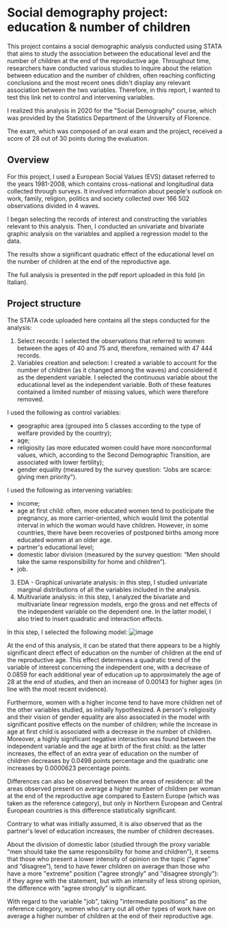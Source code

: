 # Social demography project: education & number of children 
This project contains a social demographic analysis conducted using STATA that aims to study the association between the educational level and the number of children at the end of the reproductive age. Throughout time, researchers have conducted various studies to inquire about the relation between education and the number of children, often reaching conflicting conclusions and the most recent ones didn't display any relevant association between the two variables. Therefore, in this report, I wanted to test this link net to control and intervening variables.

I realized this analysis in 2020 for the "Social Demography" course, which was provided by the Statistics Department of the University of Florence.

The exam, which was composed of an oral exam and the project, received a score of 28 out of 30 points during the evaluation.

## Overview
For this project, I used a European Social Values (EVS) dataset referred to the years 1981-2008, which contains cross-national and longitudinal data collected through surveys. It involved information about people's outlook on work, family, religion, politics and society collected over 166 502 observations divided in 4 waves.

I began selecting the records of interest and constructing the variables relevant to this analysis. Then, I conducted an univariate and bivariate graphic analysis on the variables and applied a regression model to the data. 

The results show a significant quadratic effect of the educational level on the number of children at the end of the reproductive age.

The full analysis is presented in the pdf report uploaded in this fold (in Italian).

## Project structure
The STATA code uploaded here contains all the steps conducted for the analysis:
1. Select records: I selected the observations that referred to women between the ages of 40 and 75 and, therefore, remained with 47 444 records.
2. Variables creation and selection: I created a variable to account for the number of children (as it changed among the waves) and considered it as the dependent variable. I selected the continuous variable about the educational level as the independent variable. Both of these features contained a limited number of missing values, which were therefore removed.

I used the following as control variables:

- geographic area (grouped into 5 classes according to the type of welfare provided by the country);
- age;
- religiosity (as more educated women could have more nonconformal values, which, according to the Second Demographic Transition, are associated with lower fertility);
- gender equality (measured by the survey question: “Jobs are scarce: giving men priority”).

I used the following as intervening variables:

- income;
- age at first child: often, more educated women tend to posticipate the pregnancy, as more carrier-oriented, which would limit the potential interval in which the woman would have children. However, in some countries, there have been recoveries of postponed births among more educated women at an older age.
- partner's educational level;
- domestic labor division (measured by the survey question: “Men should take the same responsibility for home and children”).
- job.  

3. EDA - Graphical univariate analysis: in this step, I studied univariate marginal distributions of all the variables included in the analysis.
4. Multivariate analysis: in this step, I analyzed the bivariate and multivariate linear regression models, ergo the gross and net effects of the independent variable on the dependent one. In the latter model, I also tried to insert quadratic and interaction effects.

In this step, I selected the following model: ![image](https://github.com/aciandri/University_Projects/assets/161453657/64e28ddc-e445-4835-b962-32a9e0a20c4b)

At the end of this analysis, it can be stated that there appears to be a highly significant direct effect of education on the number of children at the end of the reproductive age. This effect determines a quadratic trend of the variable of interest concerning the independent one, with a decrease of 0.0859 for each additional year of education up to approximately the age of 28 at the end of studies, and then an increase of 0.00143 for higher ages (in line with the most recent evidence).

Furthermore, women with a higher income tend to have more children net of the other variables studied, as initially hypothesized. A person's religiosity and their vision of gender equality are also associated in the model with significant positive effects on the number of children; while the increase in age at first child is associated with a decrease in the number of children. Moreover, a highly significant negative interaction was found between the independent variable and the age at birth of the first child: as the latter increases, the effect of an extra year of education on the number of children decreases by 0.0498 points percentage and the quadratic one increases by 0.0000623 percentage points.

Differences can also be observed between the areas of residence: all the areas observed present on average a higher number of children per woman at the end of the reproductive age compared to Eastern Europe (which was taken as the reference category), but only in Northern European and Central European countries is this difference statistically significant.

Contrary to what was initially assumed, it is also observed that as the partner's level of education increases, the number of children decreases.

About the division of domestic labor (studied through the proxy variable “men should take the same responsibility for home and children”), it seems that those who present a lower intensity of opinion on the topic (“agree” and “disagree”), tend to have fewer children on average than those who have a more "extreme" position ("agree strongly" and "disagree strongly"): if they agree with the statement, but with an intensity of less strong opinion, the difference with “agree strongly” is significant.

With regard to the variable "job", taking "intermediate positions" as the reference category, women who carry out all other types of work have on average a higher number of children at the end of their reproductive age.








